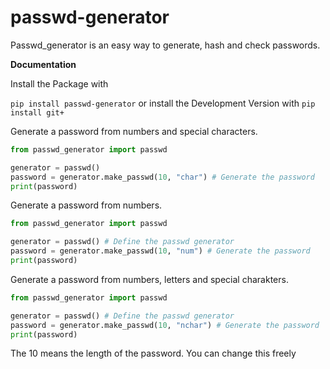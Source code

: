 # passwd-generator

Passwd_generator is an easy way to generate, hash and check passwords.

**Documentation**

Install the Package with 

`pip install passwd-generator` 
or install the Development Version with 
`pip install git+`

Generate a password from numbers and special characters.

```py
from passwd_generator import passwd

generator = passwd()
password = generator.make_passwd(10, "char") # Generate the password 
print(password)
```

Generate a password from numbers.

```py
from passwd_generator import passwd

generator = passwd() # Define the passwd generator
password = generator.make_passwd(10, "num") # Generate the password
print(password)
```

Generate a password from numbers, letters and special charakters.

```py
from passwd_generator import passwd

generator = passwd() # Define the passwd generator
password = generator.make_passwd(10, "nchar") # Generate the password
print(password)
```

The 10 means the length of the password. You can change this freely
